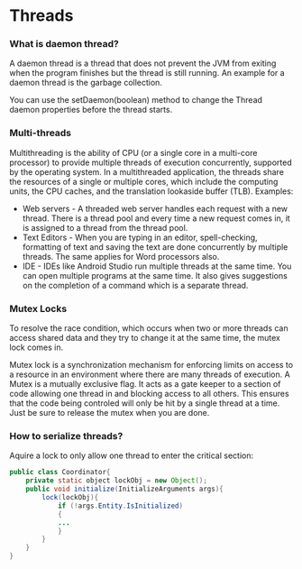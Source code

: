 # Threads

### What is daemon thread?
A daemon thread is a thread that does not prevent the JVM from exiting when the program finishes but the thread is still running. An example for a daemon thread is the garbage collection.

You can use the setDaemon(boolean) method to change the Thread daemon properties before the thread starts.

### Multi-threads
Multithreading is the ability of CPU (or a single core in a multi-core processor) to provide multiple threads of execution concurrently, supported by the operating system. In a multithreaded application, the threads share the resources of a single or multiple cores, which include the computing units, the CPU caches, and the translation lookaside buffer (TLB).
Examples:
* Web servers - A threaded web server handles each request with a new thread. There is a thread pool and every time a new request comes in, it is assigned to a thread from the thread pool.
* Text Editors - When you are typing in an editor, spell-checking, formatting of text and saving the text are done concurrently by multiple threads. The same applies for Word processors also.
* IDE - IDEs like Android Studio run multiple threads at the same time. You can open multiple programs at the same time. It also gives suggestions on the completion of a command which is a separate thread.


### Mutex Locks
To resolve the race condition, which occurs when two or more threads can access shared data and they try to change it at the same time, the mutex lock comes in.

Mutex lock is a synchronization mechanism for enforcing limits on access to a resource in an environment where there are many threads of execution. A Mutex is a mutually exclusive flag. It acts as a gate keeper to a section of code allowing one thread in and blocking access to all others. This ensures that the code being controled will only be hit by a single thread at a time. Just be sure to release the mutex when you are done.

### How to serialize threads?
Aquire a lock to only allow one thread to enter the critical section:
```java
public class Coordinator{
    private static object lockObj = new Object();
    public void initialize(InitializeArguments args){
        lock(lockObj){
            if (!args.Entity.IsInitialized)
            {
            ...
            }
        }
    }
}
```